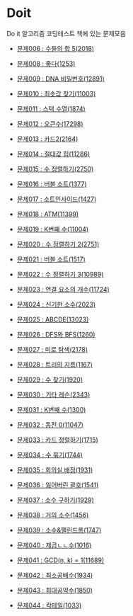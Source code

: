Doit
==================
Do it 알고리즘 코딩테스트 책에 있는 문제모음


- [문제006 : 수들의 합 5(2018)](https://github.com/yoru4890/coding_test/blob/main/Doit/2018.md)
- [문제008 : 좋다(1253)](https://github.com/yoru4890/coding_test/blob/main/Doit/1253.md)
- [문제009 : DNA 비밀번호(12891)](https://github.com/yoru4890/coding_test/blob/main/Doit/12891.md)
- [문제010 : 최솟값 찾기(11003)](https://github.com/yoru4890/coding_test/blob/main/Doit/11003.md)
- [문제011 : 스택 수열(1874)](https://github.com/yoru4890/coding_test/blob/main/Doit/1874.md)
- [문제012 : 오큰수(17298)](https://github.com/yoru4890/coding_test/blob/main/Doit/17298.md)
- [문제013 : 카드2(2164)](https://github.com/yoru4890/coding_test/blob/main/Doit/2164.md)
- [문제014 : 절대값 힙(11286)](https://github.com/yoru4890/coding_test/blob/main/Doit/11286.md)
- [문제015 : 수 정렬하기(2750)](https://github.com/yoru4890/coding_test/blob/main/Doit/2750.md)
- [문제016 : 버블 소트(1377)](https://github.com/yoru4890/coding_test/blob/main/Doit/1377.md)
- [문제017 : 소트인사이드(1427)](https://github.com/yoru4890/coding_test/blob/main/Doit/1427.md)
- [문제018 : ATM(11399)](https://github.com/yoru4890/coding_test/blob/main/Doit/11399.md)
- [문제019 : K번째 수(11004)](https://github.com/yoru4890/coding_test/blob/main/Doit/11004.md)
- [문제020 : 수 정렬하기 2(2751)](https://github.com/yoru4890/coding_test/blob/main/Doit/2751.md)
- [문제021 : 버블 소트(1517)](https://github.com/yoru4890/coding_test/blob/main/Doit/1517.md)
- [문제022 : 수 정렬하기 3(10989)](https://github.com/yoru4890/coding_test/blob/main/Doit/10989.md)
- [문제023 : 연결 요소의 개수(11724)](https://github.com/yoru4890/coding_test/blob/main/Doit/11724.md)
- [문제024 : 신기한 소수(2023)](https://github.com/yoru4890/coding_test/blob/main/Doit/2023.md)
- [문제025 : ABCDE(13023)](https://github.com/yoru4890/coding_test/blob/main/Doit/13023.md)
- [문제026 : DFS와 BFS(1260)](https://github.com/yoru4890/coding_test/blob/main/Doit/1260.md)
- [문제027 : 미로 탐색(2178)](https://github.com/yoru4890/coding_test/blob/main/Doit/2178.md)
- [문제028 : 트리의 지름(1167)](https://github.com/yoru4890/coding_test/blob/main/Doit/1167.md)
- [문제029 : 수 찾기(1920)](https://github.com/yoru4890/coding_test/blob/main/Doit/1920.md)
- [문제030 : 기타 레슨(2343)](https://github.com/yoru4890/coding_test/blob/main/Doit/2343.md)
- [문제031 : K번째 수(1300)](https://github.com/yoru4890/coding_test/blob/main/Doit/1300.md)
- [문제032 : 동전 0(11047)](https://github.com/yoru4890/coding_test/blob/main/Doit/11047.md)
- [문제033 : 카드 정렬하기(1715)](https://github.com/yoru4890/coding_test/blob/main/Doit/1715.md)

- [문제034 : 수 묶기(1744)](https://github.com/yoru4890/coding_test/blob/main/Doit/1744.md)

- [문제035 : 회의실 배정(1931)](https://github.com/yoru4890/coding_test/blob/main/Doit/1931.md)

- [문제036 : 잃어버린 괄호(1541)](https://github.com/yoru4890/coding_test/blob/main/Doit/1541.md)

- [문제037 : 소수 구하기(1929)](https://github.com/yoru4890/coding_test/blob/main/Doit/1929.md)

- [문제038 : 거의 소수(1456)](https://github.com/yoru4890/coding_test/blob/main/Doit/1456.md)

- [문제039 : 소수&팰린드롬(1747)](https://github.com/yoru4890/coding_test/blob/main/Doit/1747.md)

- [문제040 : 제곱ㄴㄴ수(1016)](https://github.com/yoru4890/coding_test/blob/main/Doit/1016.md)

- [문제041 : GCD(n, k) = 1(11689)](https://github.com/yoru4890/coding_test/blob/main/Doit/11689.md)

- [문제042 : 최소공배수(1934)](https://github.com/yoru4890/coding_test/blob/main/Doit/1934.md)

- [문제043 : 최대공약수(1850)](https://github.com/yoru4890/coding_test/blob/main/Doit/1850.md)

- [문제044 : 칵테일(1033)]()